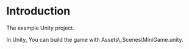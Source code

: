# Introduction

The example Unity project.

In Unity, You can build the game with Assets\\_Scenes\\MiniGame.unity.
